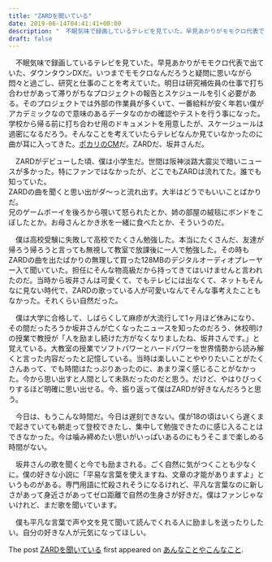 ```yaml
---
title: "ZARDを聞いている"
date: 2019-06-14T04:41:41+00:00
description: "　不眠気味で録画しているテレビを見ていた。早見あかりがモモクロ代表で出ていた、ダウンタウンDXだ。いつまでモモクロなんだろうと疑問に思いながら悶々と過ごし、研究と仕事のことを考えていた。明日は研究補佐員の仕事で打ち合わせ ..."
draft: false
---
```


　不眠気味で録画しているテレビを見ていた。早見あかりがモモクロ代表で出ていた、ダウンタウンDXだ。いつまでモモクロなんだろうと疑問に思いながら悶々と過ごし、研究と仕事のことを考えていた。明日は研究補佐員の仕事で打ち合わせがあって滞りがちなプロジェクトの報告とスケジュールを引く必要がある。そのプロジェクトでは外部の作業員が多くいて、一番給料が安く年若い僕がアカデミックなので意味のあるデータなのかの確認やテストを行う事になった。学校から帰る前に打ち合わせ用のドキュメントを用意したが、スケージュールは過密になるだろう。そんなことを考えていたらテレビなんか見ていなかったのに曲が耳に入ってきた。[ポカリのCM](https://www.youtube.com/watch?v=hdVnshTSwns)だ。ZARDだ、坂井さんだ。

　ZARDがデビューした頃、僕は小学生だ。世間は阪神淡路大震災で暗いニュースが多かった。特にファンではなかったが、どこでもZARDは流れてた。誰でも知っていた。  
ZARDの曲を聞くと思い出がダ～っと流れ出す。大半はどうでもいいことばかりだ。  
兄のゲームボーイを後ろから覗いて怒られたとか、姉の部屋の絨毯にボンドをこぼしたとか。お母さんとかき氷を一緒に食べたとか、そういうのだ。

　僕は高校受験に失敗して高校でたくさん勉強した。本当にたくさんだ、友達が帰ろう帰ろうと言っても無視して教室で放課後に一人で勉強した。その時もZARDの曲を出たばかりの無理して買った128MBのデジタルオーディオプレーヤー入て聞いていた。担任にそんな物高級だから持ってきてはいけませんと言われたのだ。当時から坂井さんは可愛くて、でもテレビには出なくて、ネットもそんなに見ない時代で、ZARDの歌っている人が可愛いなんてそんな事考えたこともなかった。それくらい自然だった。

　僕は大学に合格して、しばらくして麻疹が大流行して1ヶ月ほど休みになり、その間だったろうか坂井さんが亡くなったニュースを知ったのだろう、休校明けの授業で教授が「人を励まし続けた方がなくなりましたね、坂井さんです。」と覚えている。大教室の授業でソフトパワーとハードパワーを世界情勢から読み解くと言った内容だったと記憶している。当時は楽しいことややりたいことがたくさんあって、でも時間はたっぷりあったのに、あまり深く感じることがなかった。今から思い出すと人間として未熟だったのだと思う。だけど、やはりびっくりするほど明確に思い出せる。今、振り返って僕はZARDが好きなんだろうと思う。

　今日は、もうこんな時間だ。今日は遅刻できない。僕が18の頃はいくら遅くまで起きていても朝走って登校できたし、集中して勉強できたのに感じ入ることはできなかった。今は噛み締めたい思いがいっぱいあるのにもうそこまで楽しめる時間がない。

　坂井さんの歌を聞くと今でも励まされる。ごく自然に気がつくことも少なくに。僕の好きな小説に「平易な言葉を使えますね、文章の才能がありますよ」というものがある。専門用語に忙殺されそうになるけれど、平凡な言葉なのに新しさがあって身近さがあってゼロ距離で自然の生身さが好きだ。僕はファンじゃないけれど、まだ歌を聞いています。

　僕も平凡な言葉で声や文を見て聞いて読んでくれる人に励ましを送ったりしたい。自分の好きな人が元気になってほしい。

The post [ZARDを聞いている](https://blog.cfw4.tokyo/wordpress/996/) first appeared on [あんなことやこんなこと](https://blog.cfw4.tokyo).